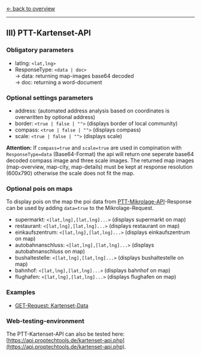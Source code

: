 [<- back to overview](README.md)
***

## III) PTT-Kartenset-API

### Obligatory parameters
* latlng: `<lat,lng>`
* ResponseType: `<data | doc>`<br>
   -> data: returning map-images base64 decoded <br>
   -> doc: returning a word-document<br>

### Optional settings parameters

 * address: (automated address analysis based on coordinates is overwritten by optional address)
 * border: `<true | false | "">` (displays border of local community)
 * compass: `<true | false | "">` (displays compass)
 * scale: `<true | false | "">` (displays scale)
 
**Attention:** If `compass=true` and `scale=true` are used in compination with `ResponseType=data` (Base64-Format) the api will return one seperate base64 decoded compass image and three scale images. The returned map images (map-overview, map-city, map-details) must be kept at response resolution (600x790) otherwise the scale does not fit the map.

### Optional pois on maps
To display pois on the map the poi data from [PTT-Mikrolage-API](https://github.com/PropTechTools/PTT-API-Solutions/blob/master/ptt-mikro-api.md#optional-api-settings-parameters)-Response
can be used by adding `data=true` to the Mikrolage-Request.

 * supermarkt: `<[lat,lng],[lat,lng]...>` (displays supermarkt on map)
 * restaurant: `<[lat,lng],[lat,lng]...>` (displays restaurant on map)
 * einkaufszentrum: `<[lat,lng],[lat,lng]...>` (displays einkaufszentrum on map)
 * autobahnanschluss: `<[lat,lng],[lat,lng]...>` (displays autobahnanschluss on map)
 * bushaltestelle: `<[lat,lng],[lat,lng]...>` (displays bushaltestelle on map)
 * bahnhof: `<[lat,lng],[lat,lng]...>` (displays bahnhof on map)
 * flughafen: `<[lat,lng],[lat,lng]...>` (displays flughafen on map)

### Examples

* [GET-Request: Kartenset-Data](examples/kartenset-api-001-data.md)

### Web-testing-environment 
The PTT-Kartenset-API can also be tested here: [https://api.proptechtools.de/kartenset-api.php](https://api.proptechtools.de/kartenset-api.php).
